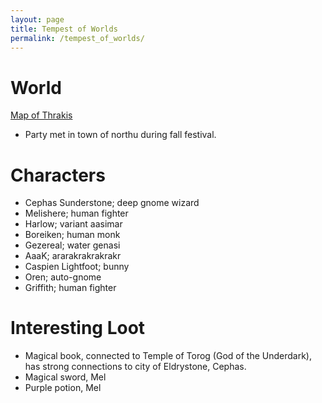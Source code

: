```yaml
---
layout: page
title: Tempest of Worlds
permalink: /tempest_of_worlds/
---
```

# World
[Map of Thrakis](/assets/Thrakis.jpg)
- Party met in town of northu during fall festival. 

# Characters
- Cephas Sunderstone; deep gnome wizard
- Melishere; human fighter
- Harlow; variant aasimar
- Boreiken; human monk
- Gezereal; water genasi 
- AaaK; ararakrakrakrakr
- Caspien Lightfoot; bunny
- Oren; auto-gnome
- Griffith; human fighter

# Interesting Loot
- Magical book, connected to Temple of Torog (God of the Underdark), has strong connections to city of Eldrystone, Cephas.
- Magical sword, Mel
- Purple potion, Mel


